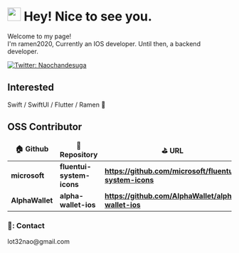 
<h1><img src="https://user-images.githubusercontent.com/62822536/152673697-a510a664-2f00-4f1a-93df-485cff11cd41.gif" width="30"/> Hey! Nice to see you.</h1>

<p>Welcome to my page! </br> I'm ramen2020, Currently an IOS developer. Until then, a backend developer.</p>
<p>
  <a href="https://twitter.com/Naochandesuga" target="_blank">
    <img alt="Twitter: Naochandesuga" src="https://img.shields.io/twitter/follow/Naochandesuga.svg?style=social" />
  </a>
</p>

<h2>Interested</h2>
<p>Swift / SwiftUI / Flutter / Ramen 🍜</p>

<h2>OSS Contributor</h2>
<table>
  <thead align="center">
    <tr border: none;>
      <td><b>🏠 Github</b></td>
      <td><b>🎁 Repository</b></td>
      <td><b>⛳️ URL</b></td>
    </tr>
  </thead>
  <tbody>
    <tr>
      <td><b>microsoft</b</td>
      <td><b>fluentui-system-icons</b></td>
      <td>
        <a href="https://github.com/microsoft/fluentui-system-icons">
          <b>https://github.com/microsoft/fluentui-system-icons</b>
        </a>
      </td>
    </tr>
    <tr>
      <td><b>AlphaWallet</b></td>
      <td><b>alpha-wallet-ios</b></td>
      <td>
	<a href="https://github.com/AlphaWallet/alpha-wallet-ios">
          <b>https://github.com/AlphaWallet/alpha-wallet-ios</b>
        </a>
      </td>
    </tr>
  </tbody>
</table>

<h3>💌: Contact</h3>
<p>lot32nao@gmail.com</p>
